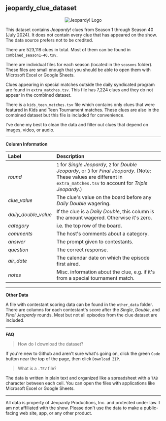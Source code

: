 ## jeopardy_clue_dataset

<p align="center"><img src="images/jeo_logo.jpg" alt="Jeopardy! Logo" /></p>

This dataset contains _Jeopardy!_ clues from Season 1 through Season 40 (July 2024). It does not contain every clue that has appeared on the show. The data source prefers not to be credited.

There are 523,118 clues in total. Most of them can be found in `combined_season1-40.tsv`.

There are individual files for each season (located in the `seasons` folder). These files are small enough that you should be able to open them with Microsoft Excel or Google Sheets.

Clues appearing in special matches outside the daily syndicated program are found in `extra_matches.tsv`. This file has 7,224 clues and they do not appear in the combined dataset.

There is a `kids_teen_matches.tsv` file which contains only clues that were featured in Kids and Teen Tournament matches. These clues are also in the combined dataset but this file is included for convenience.

I've done my best to clean the data and filter out clues that depend on images, video, or audio.

---

**Column Information**

| Label                | Description                                                                                                                                                                    |
|:---------------------|:-------------------------------------------------------------------------------------------------------------------------------------------------------------------------------|
| _round_              | `1` for _Single Jeopardy_, `2` for _Double Jeopardy_, or `3` for _Final Jeopardy_. (Note: These values are different in `extra_matches.tsv` to account for _Triple Jeopardy_.) |
| _clue_value_         | The clue's value on the board before any _Daily Double_ wagering.                                                                                                              |
| _daily_double_value_ | If the clue is a _Daily Double_, this column is the amount wagered. Otherwise it's zero.                                                                                       |
| _category_           | i.e. the top row of the board.                                                                                                                                                 |
| _comments_           | The host's comments about a category.                                                                                                                                          |
| _answer_             | The prompt given to contestants.                                                                                                                                               |
| _question_           | The correct response.                                                                                                                                                          |
| _air_date_           | The calendar date on which the episode first aired.                                                                                                                            |
| _notes_              | Misc. information about the clue, e.g. if it's from a special tournament match.                                                                                                |

---

**Other Data**

A file with contestant scoring data can be found in the `other_data` folder. There are columns for each contestant's score after the _Single_, _Double_, and _Final Jeopardy_ rounds. Most but not all episodes from the clue dataset are included.

---

**FAQ**

> How do I download the dataset?

If you're new to Github and aren't sure what's going on, click the green `Code` button near the top of the page, then click `Download ZIP`.

> What is a `.TSV` file?

The data is written in plain text and organized like a spreadsheet with a `TAB` character between each cell. You can open the files with applications like Microsoft Excel or Google Sheets.

---

All data is property of Jeopardy Productions, Inc. and protected under law. I am not affiliated with the show. Please don't use the data to make a public-facing web site, app, or any other product.



